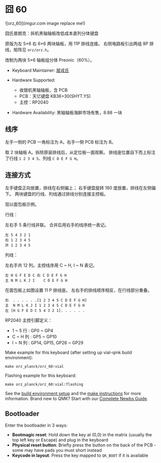 # 囧 60

![orz_60](imgur.com image replace me!)

囧氏普朗克：拆机黑轴轴板改低成本直列分体键盘

原版为左 5×6 右 6×6 两块轴板，用 11P 排线连接。
右侧电路板引出两组 8P 排线，矩阵见 `orz/orz.h`。

改制为两块 5×6 轴板组分体 Preonic（60%）。

* Keyboard Maintainer: [居戎氏](https://github.com/lotem)
* Hardware Supported:
  - 收银机黑轴轴板，含 PCB
  - PCB：天亿键盘 KB36+30(SHYT.YS)
  - 主控：RP2040
  
* Hardware Availability: 黑轴轴板海鲜市场有售，8.88 一块

## 线序

左手一侧的 PCB 一角标注为 A，右手一侧 PCB 标注为 B。

取 2 块轴板 A。拆除原装排线后，从定位板一面观察。
排线座位置自下而上标注了行线 `1 2 3 4 5`、列线 `C D E F G H`。

## 连接方式

左手键盘正向放置，排线在右侧偏上；
右手键盘旋转 180 度放置，排线在左侧偏下。
两块键盘的行线、列线通过排线分别连接主控板。

现以面包板示例。

行线：

左右手 5 条行线并联。
合并后用右手的线序统一表记。

    左 5 4 3 2 1
    右 1 2 3 4 5
    并 1 2 3 4 5

列线：

左右手共 12 列。主控线序用 C ~ H, I ~ N 表记。

    左 H G F E D C 右 C D E F G H
    主 N M L K J I    C D E F G H

在面包板上如图设置 11 P 排线座。
左右手的排线顺序相反，在行线部分重叠。

    右  . . . . . .[1 2 3 4 5 C D E F G H]
    主  N M L K J I 1 2 3 4 5 C D E F G H
    左 [H G F E D C 5 4 3 2 1]. . . . . .

RP2040 主控引脚定义：

 - 1 ~ 5 行 : GP0 ~ GP4
 - C ~ H 列 : GP5 ~ GP10
 - I ~ N 列 : GP14, GP15, GP26 ~ GP29

Make example for this keyboard (after setting up vial-qmk build environment):

    make orz_planck/orz_60:vial

Flashing example for this keyboard:

    make orz_planck/orz_60:vial:flashing



See the [build environment setup](https://docs.qmk.fm/#/getting_started_build_tools) and the [make instructions](https://docs.qmk.fm/#/getting_started_make_guide) for more information. Brand new to QMK? Start with our [Complete Newbs Guide](https://docs.qmk.fm/#/newbs).

## Bootloader

Enter the bootloader in 3 ways:

* **Bootmagic reset**: Hold down the key at (0,0) in the matrix (usually the top left key or Escape) and plug in the keyboard
* **Physical reset button**: Briefly press the button on the back of the PCB - some may have pads you must short instead
* **Keycode in layout**: Press the key mapped to `QK_BOOT` if it is available
